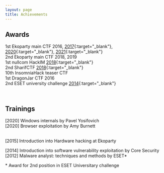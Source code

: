 ```yaml
---
layout: page
title: Achievements
---
```


## Awards
1st Ekoparty main CTF 2016, [2017](https://twitter.com/NullLifeTeam/status/913813371916603393/photo/1){:target="_blank"}, [2020](https://twitter.com/NullLifeTeam/status/1310053396641128448/photo/1){:target="_blank"}, [2021](https://twitter.com/NullLifeTeam/status/1457093664069521411/photo/1){:target="_blank"}
<br>
2nd Ekoparty main CTF 2018, 2019
<br>
1st nullcom HackIM [2018](https://twitter.com/TheXC3LL/status/962585200952823813){:target="_blank"}
<br>
2nd SharifCTF [2018](https://twitter.com/1ns0mn1h4ck/status/955199744908853249){:target="_blank"}
<br>
10th InsomniaHack teaser CTF
<br>
1st DragonJar CTF 2016
<br>
2nd ESET university challenge [2014](https://www.welivesecurity.com/la-es/2015/01/15/ganadores-premio-universitario-eset-2014/){:target="_blank"}


<br />

## Trainings

[2020]  Windows internals by Pavel Yosifovich
<br />
[2020] Browser exploitation by Amy Burnett
<br />

<br />
[2015] Introduction into Hardware hacking at Ekoparty
<br />

[2014] Introduction into software vulnerability exploitation by Core Security
<br />
[2012] Malware analyst: techniques and methods by ESET*

<p class="message">
* Award for 2nd position in ESET Universitary challenge
</p>
